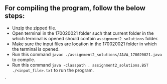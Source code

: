 ## For compiling the program, follow the below steps:
- Unzip the zipped file.
- Open terminal in the 170020021 folder such that current folder in the which terminal is opened should contain `assignment2_solutions` folder.
- Make sure the input files are location in the 170020021 folder in which the terminal is opened.
- Run this command `javac ./assignment2_solutions/JAVA_170020021.java` to compile.
- Run this command `java -classpath . assignment2_solutions.BST ./<input_file>.txt` to run the program.

`


